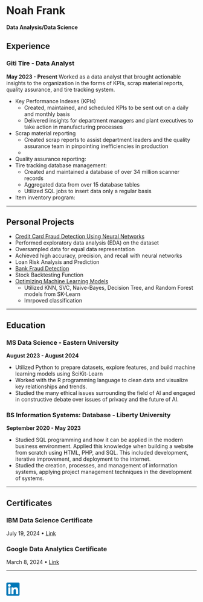 # Noah Frank
<b>Data Analysis/Data Science</b>

## Experience

### Giti Tire - Data Analyst
<b>May 2023 - Present</b>
Worked as a data analyst that brought actionable insights to the organization in the forms of KPIs, scrap material reports, quality assurance, and tire tracking system. 

* Key Performance Indexes (KPIs)
  * Created, maintained, and scheduled KPIs to be sent out on a daily and monthly basis
  * Delivered insights for department managers and plant executives to take action in manufacturing processes
* Scrap material reporting
  * Created scrap reports to assist department leaders and the quality assurance team in pinpointing inefficiencies in production
  * 
* Quality assurance reporting:
* Tire tracking database management:
  * Created and maintained a database of over 34 million scanner records
  * Aggregated data from over 15 database tables
  * Utilized SQL jobs to insert data only a regular basis
* Item inventory program:

---
## Personal Projects

* [Credit Card Fraud Detection Using Neural Networks](https://github.com/noah-frank/noah-frank.github.io/blob/main/Notebooks/credit_card_fraud_detection.ipynb)
 * Performed exploratory data analysis (EDA) on the dataset
 * Oversampled data for equal data representation
 * Achieved high accuracy, precision, and recall with neural networks
* Loan Risk Analysis and Prediction
* [Bank Fraud Detection](https://github.com/noah-frank/portfolio/blob/main/Notebooks/Bank_Fraud_Detection.ipynb)
* Stock Backtesting Function
* [Optimizing Machine Learning Models](https://github.com/noah-frank/portfolio/blob/main/Notebooks/Optimizing_ML_Models.ipynb)
  * Utilized KNN, SVC, Naive-Bayes, Decision Tree, and Random Forest models from SK-Learn
  * Imrpoved classification

---
## Education 

### MS Data Science - Eastern University
<b>August 2023 - August 2024</b>
* Utilized Python to prepare datasets, explore features, and build machine learning models using SciKit-Learn
* Worked with the R programming language to clean data and visualize key relationships and trends. 
* Studied the many ethical issues surrounding the field of AI and engaged  in constructive debate over issues of privacy and the future of AI. 


### BS Information Systems: Database - Liberty University
<b>September 2020 - May 2023</b>
* Studied SQL programming and how it can be applied in the modern business environment. Applied this knowledge when building a website from scratch using HTML, PHP, and SQL. This included development, iterative improvement, and deployment to the internet. 
* Studied the creation, processes, and management of information systems, applying project management techniques in the development of systems. 



---
## Certificates 

### IBM Data Science Certificate 
July 19, 2024 • [Link](https://www.coursera.org/account/accomplishments/professional-cert/2SQYANZQMUW7)

### Google Data Analytics Certificate
March 8, 2024 • [Link](https://www.coursera.org/account/accomplishments/specialization/PUKHA6RTDHYS)

---

<br>
<a href="https://www.linkedin.com/in/noah-frank-032b68230">
  <img src="Assets/Linkedin Image.png" width="35">
</a>
